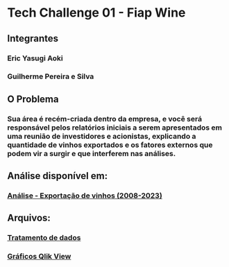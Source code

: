 # Tech Challenge 01 - Fiap Wine

## Integrantes
### Eric Yasugi Aoki
### Guilherme Pereira e Silva

## O Problema
### Sua área é recém-criada dentro da empresa, e você será responsável pelos relatórios iniciais a serem apresentados em uma reunião de investidores e acionistas, explicando a quantidade de vinhos exportados e os fatores externos que podem vir a surgir e que interferem nas análises.

## Análise disponível em:
### <a href="https://github.com/guipereira42/3DTAT_TC_FIAP_01/blob/main/An%C3%A1lise%20-%20Exporta%C3%A7%C3%A3o%20de%20vinhos%20(2008-2022).pdf"> Análise - Exportação de vinhos (2008-2023)</a>

## Arquivos:
### <a href="https://github.com/guipereira42/3DTAT_TC_FIAP_01/blob/main/Tratamento_de_dados_FIAP_Wine.ipynb"> Tratamento de dados</a>
### <a href="https://github.com/guipereira42/3DTAT_TC_FIAP_01/blob/main/Gr%C3%A1ficos%20-%20Tech_Challenge%201.qvw"> Gráficos Qlik View</a>

